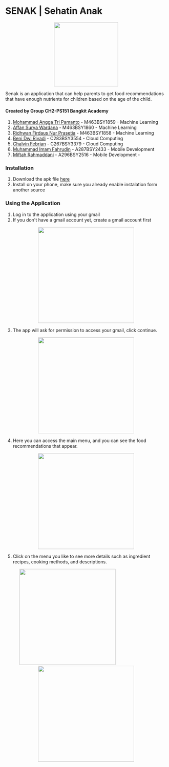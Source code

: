 # SENAK | Sehatin Anak

<p align="center">
  <img src="https://github.com/Sehatin-Anak/ML/blob/main/Pictures/logo_senak.jpeg" width="200">
</p>

Senak is an application that can help parents to get food recommendations that have enough nutrients for children based on the age of the child.

#### Created by Group CH2-PS151 Bangkit Academy

1. [Mohammad Angga Tri Pamanto](https://github.com/TriPamanto) - M463BSY1859 - Machine Learning
2. [Affan Surya Wardana](https://github.com/AffanSurya) - M463BSY1860 - Machine Learning
3. [Ridhwan Firdaus Nur Prasetia](https://github.com/oneraid) - M463BSY1858 - Machine Learning
4. [Beni Dwi Riyadi](https://github.com/sevend07) - C283BSY3554 - Cloud Computing
5. [Chalvin Febrian](https://github.com/ChalvinF06) - C267BSY3379 - Cloud Computing
6. [Muhammad Imam Fahrudin](https://github.com/basstimam) - A287BSY2433 - Mobile Development
7. [Miftah Rahmaddani]() - A296BSY2516 - Mobile Development -

### Installation

1. Download the apk file [here](https://drive.google.com/file/d/1L6FguhPIlhAkRFHExcEG0ZISgg9k5dXt/view?usp=sharing)
2. Install on your phone, make sure you already enable instalation form another source

### Using the Application

1. Log in to the application using your gmail
2. If you don't have a gmail account yet, create a gmail account first
<p align="center">
  <img src="https://github.com/Sehatin-Anak/ML/blob/main/Pictures/login.jpeg" width="300">
</p>

3. The app will ask for permission to access your gmail, click continue.
<p align="center">
  <img src="https://github.com/Sehatin-Anak/ML/blob/main/Pictures/permissionn.jpeg" width="300">
</p>

4. Here you can access the main menu, and you can see the food recommendations that appear.
<p align="center">
  <img src="https://github.com/Sehatin-Anak/ML/blob/main/Pictures/preview.jpeg" width="300">
</p>

5. Click on the menu you like to see more details such as ingredient recipes, cooking methods, and descriptions.
<p align="center">
  <img src="https://github.com/Sehatin-Anak/ML/blob/main/Pictures/detail.jpeg" width="300">
  &emsp;&emsp;&emsp;&emsp;&emsp;&emsp;&emsp;&emsp;
  <img src="https://github.com/Sehatin-Anak/ML/blob/main/Pictures/detail1.jpeg" width="300">
</p>
